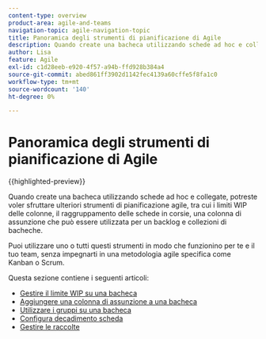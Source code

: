 ```yaml
---
content-type: overview
product-area: agile-and-teams
navigation-topic: agile-navigation-topic
title: Panoramica degli strumenti di pianificazione di Agile
description: Quando create una bacheca utilizzando schede ad hoc e collegate, potreste voler sfruttare ulteriori strumenti di pianificazione agile sulle bacheche.
author: Lisa
feature: Agile
exl-id: c1d28eeb-e920-4f57-a94b-ffd928b384a4
source-git-commit: abed861ff3902d1142fec4139a60cffe5f8fa1c0
workflow-type: tm+mt
source-wordcount: '140'
ht-degree: 0%

---
```


# Panoramica degli strumenti di pianificazione di Agile

{{highlighted-preview}}

Quando create una bacheca utilizzando schede ad hoc e collegate, potreste voler sfruttare ulteriori strumenti di pianificazione agile, tra cui i limiti WIP delle colonne, il raggruppamento delle schede in corsie, una colonna di assunzione che può essere utilizzata per un backlog e <span class="preview">collezioni di bacheche</span>.

Puoi utilizzare uno o tutti questi strumenti in modo che funzionino per te e il tuo team, senza impegnarti in una metodologia agile specifica come Kanban o Scrum.

Questa sezione contiene i seguenti articoli:

* [Gestire il limite WIP su una bacheca](/help/quicksilver/agile/use-boards-agile-planning-tools/manage-wip-limit-on-board.md)
* [Aggiungere una colonna di assunzione a una bacheca](/help/quicksilver/agile/use-boards-agile-planning-tools/add-intake-column-to-board.md)
* [Utilizzare i gruppi su una bacheca](/help/quicksilver/agile/use-boards-agile-planning-tools/group-cards-on-board.md)
* [Configura decadimento scheda](/help/quicksilver/agile/use-boards-agile-planning-tools/configure-card-falloff.md)
* [Gestire le raccolte](/help/quicksilver/agile/use-boards-agile-planning-tools/manage-collections.md)
